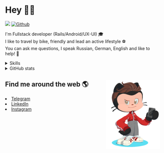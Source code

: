 # Hey 👋🏻 

![](https://komarev.com/ghpvc/?username=your-github-HarshBarash&color=grey) [![Github](https://img.shields.io/github/followers/HarshBarash?label=Follow&style=social)](https://github.com/HarshBarash)

I'm  Fullstack developer (Rails/Android/UX-UI) 🎓  <br />
I like to travel by bike, friendly and lead an active lifestyle ⚽ <br />
You can ask me questions, I speak Russian, German, English and like to help! 💬  <br />

<details>
    <summary> Skills </summary>
   <p>
      <br/>
      <img src="https://img.shields.io/badge/Ruby_on_Rails-CC0000?style=for-the-badge&logo=ruby-on-rails&logoColor=white" />
      <img src="https://img.shields.io/badge/Ruby-CC342D?style=for-the-badge&logo=ruby&logoColor=white" />
      <img src="https://img.shields.io/badge/Bootstrap-563D7C?style=for-the-badge&logo=bootstrap&logoColor=white" />
      <img src="https://img.shields.io/badge/PostgreSQL-316192?style=for-the-badge&logo=postgresql&logoColor=white" />
      <img src="https://img.shields.io/badge/SQLite-07405E?style=for-the-badge&logo=sqlite&logoColor=white" />
      <img src="https://img.shields.io/badge/Heroku-430098?style=for-the-badge&logo=heroku&logoColor=white"/>
      <img src="https://img.shields.io/badge/GitHub-100000?style=for-the-badge&logo=github&logoColor=white" />
      <br/>
      <img src="https://img.shields.io/badge/Android-3DDC84?style=for-the-badge&logo=android&logoColor=white" />
      <img src="https://img.shields.io/badge/Kotlin-0095D5?&style=for-the-badge&logo=kotlin&logoColor=white" />
      <img src="https://img.shields.io/badge/Java-ED8B00?style=for-the-badge&logo=java&logoColor=white" />
      <img src="https://img.shields.io/badge/Figma-F24E1E?style=for-the-badge&logo=figma&logoColor=white" />
      <img src="https://img.shields.io/badge/firebase-ffca28?style=for-the-badge&logo=firebase&logoColor=black" />
      <img src="https://img.shields.io/badge/Python-FFD43B?style=for-the-badge&logo=python&logoColor=darkgreen" />
      <img src="https://img.shields.io/badge/Trello-0052CC?style=for-the-badge&logo=trello&logoColor=white" />
      <img src="https://img.shields.io/badge/Ubuntu-E95420?style=for-the-badge&logo=ubuntu&logoColor=white" />

   </details>


<details>
    <summary> GitHub stats</summary>
    <br />
   
<!--START_SECTION:waka-->
**🐱 My GitHub Data** 

> 🏆 381 Contributions in the Year 2022
 > 
> 📦 289.9 kB Used in GitHub's Storage 
 > 
> 💼 Opted to Hire
 > 
> 📜 20 Public Repositories 
 > 
> 🔑 40 Private Repositories  
 > 
**I'm a Night 🦉** 

```text
🌞 Morning    63 commits     ██░░░░░░░░░░░░░░░░░░░░░░░   9.55% 
🌆 Daytime    181 commits    ██████░░░░░░░░░░░░░░░░░░░   27.42% 
🌃 Evening    315 commits    ████████████░░░░░░░░░░░░░   47.73% 
🌙 Night      101 commits    ███░░░░░░░░░░░░░░░░░░░░░░   15.3%

```
📅 **I'm Most Productive on Saturday** 

```text
Monday       73 commits     ██░░░░░░░░░░░░░░░░░░░░░░░   11.06% 
Tuesday      94 commits     ███░░░░░░░░░░░░░░░░░░░░░░   14.24% 
Wednesday    104 commits    ████░░░░░░░░░░░░░░░░░░░░░   15.76% 
Thursday     79 commits     ███░░░░░░░░░░░░░░░░░░░░░░   11.97% 
Friday       93 commits     ███░░░░░░░░░░░░░░░░░░░░░░   14.09% 
Saturday     115 commits    ████░░░░░░░░░░░░░░░░░░░░░   17.42% 
Sunday       102 commits    ███░░░░░░░░░░░░░░░░░░░░░░   15.45%

```


📊 **This Week I Spent My Time On** 

```text
⌚︎ Time Zone: Asia/Yekaterinburg

💬 Programming Languages: 
Ruby                     4 hrs 17 mins       ███████████████░░░░░░░░░░   61.33% 
ERB                      1 hr 14 mins        ████░░░░░░░░░░░░░░░░░░░░░   17.66% 
XML                      48 mins             ███░░░░░░░░░░░░░░░░░░░░░░   11.56% 
GitIgnore file           16 mins             █░░░░░░░░░░░░░░░░░░░░░░░░   4.03% 
JavaScript               6 mins              ░░░░░░░░░░░░░░░░░░░░░░░░░   1.54%

🔥 Editors: 
RubyMine                 6 hrs 1 min         █████████████████████░░░░   86.1% 
Android Studio           58 mins             ███░░░░░░░░░░░░░░░░░░░░░░   13.9%

💻 Operating System: 
Linux                    6 hrs 59 mins       █████████████████████████   100.0%

```

**I Mostly Code in Ruby** 

```text
Ruby                     30 repos            █████████████░░░░░░░░░░░░   54.55% 
Kotlin                   12 repos            █████░░░░░░░░░░░░░░░░░░░░   21.82% 
Java                     7 repos             ███░░░░░░░░░░░░░░░░░░░░░░   12.73% 
JavaScript               4 repos             █░░░░░░░░░░░░░░░░░░░░░░░░   7.27% 
Python                   2 repos             █░░░░░░░░░░░░░░░░░░░░░░░░   3.64%

```



 Last Updated on 17/04/2022 11:59:33 UTC
<!--END_SECTION:waka-->
   
<!--    <p align="center">
        <img src="https://github-profile-trophy.vercel.app/?username=HarshBarash&theme=darkhub&margin-w=15" alt="Trophies GitHub" />
    </p>
 -->
   
</details>

## Find me around the web 🌎 <a href="https://github.com//HarshBarash"><img align="right" width="175" height="225" src="https://github.com/HarshBarash/HarshBarash/blob/master/app/assets/images/antonbaranov.png"></a>
<li> <a href="https://t.me/HarshBarash"> Telegram </a> </li>
<li> <a href="https://linkedin.com/in/HarshBarash"> LinkedIn </a> </li>
<li> <a href="https://www.instagram.com/harsh.barash/"> Instagram </a> </li>
